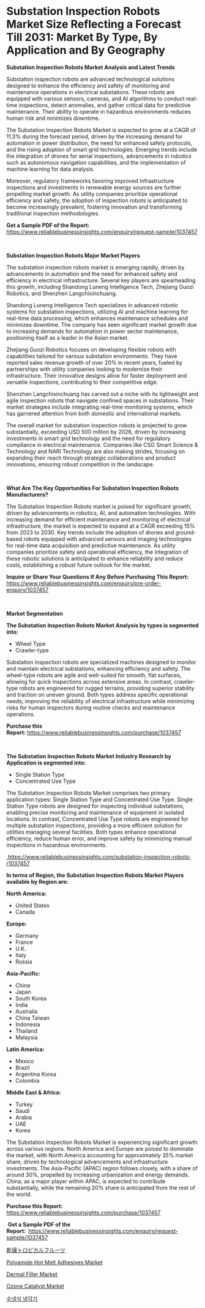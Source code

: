 <p><h1>Substation Inspection Robots Market Size Reflecting a Forecast Till 2031: Market By Type, By Application and By Geography</h1></p><p><strong>Substation Inspection Robots Market Analysis and Latest Trends</strong></p>
<p><p>Substation inspection robots are advanced technological solutions designed to enhance the efficiency and safety of monitoring and maintenance operations in electrical substations. These robots are equipped with various sensors, cameras, and AI algorithms to conduct real-time inspections, detect anomalies, and gather critical data for predictive maintenance. Their ability to operate in hazardous environments reduces human risk and minimizes downtime.</p><p>The Substation Inspection Robots Market is expected to grow at a CAGR of 11.3% during the forecast period, driven by the increasing demand for automation in power distribution, the need for enhanced safety protocols, and the rising adoption of smart grid technologies. Emerging trends include the integration of drones for aerial inspections, advancements in robotics such as autonomous navigation capabilities, and the implementation of machine learning for data analysis. </p><p>Moreover, regulatory frameworks favoring improved infrastructure inspections and investments in renewable energy sources are further propelling market growth. As utility companies prioritize operational efficiency and safety, the adoption of inspection robots is anticipated to become increasingly prevalent, fostering innovation and transforming traditional inspection methodologies.</p></p>
<p><strong>Get a Sample PDF of the Report:&nbsp;</strong> <a href="https://www.reliablebusinessinsights.com/enquiry/request-sample/1037457">https://www.reliablebusinessinsights.com/enquiry/request-sample/1037457</a></p>
<p>&nbsp;</p>
<p><strong>Substation Inspection Robots Major Market Players</strong></p>
<p><p>The substation inspection robots market is emerging rapidly, driven by advancements in automation and the need for enhanced safety and efficiency in electrical infrastructure. Several key players are spearheading this growth, including Shandong Luneng Intelligence Tech, Zhejiang Guozi Robotics, and Shenzhen Langchixinchuang.</p><p>Shandong Luneng Intelligence Tech specializes in advanced robotic systems for substation inspections, utilizing AI and machine learning for real-time data processing, which enhances maintenance schedules and minimizes downtime. The company has seen significant market growth due to increasing demands for automation in power sector maintenance, positioning itself as a leader in the Asian market.</p><p>Zhejiang Guozi Robotics focuses on developing flexible robots with capabilities tailored for various substation environments. They have reported sales revenue growth of over 20% in recent years, fueled by partnerships with utility companies looking to modernize their infrastructure. Their innovative designs allow for faster deployment and versatile inspections, contributing to their competitive edge.</p><p>Shenzhen Langchixinchuang has carved out a niche with its lightweight and agile inspection robots that navigate confined spaces in substations. Their market strategies include integrating real-time monitoring systems, which has garnered attention from both domestic and international markets.</p><p>The overall market for substation inspection robots is projected to grow substantially, exceeding USD 500 million by 2026, driven by increasing investments in smart grid technology and the need for regulatory compliance in electrical maintenance. Companies like CSG Smart Science & Technology and NARI Technology are also making strides, focusing on expanding their reach through strategic collaborations and product innovations, ensuring robust competition in the landscape.</p></p>
<p>&nbsp;</p>
<p><strong>What Are The Key Opportunities For Substation Inspection Robots Manufacturers?</strong></p>
<p><p>The Substation Inspection Robots market is poised for significant growth, driven by advancements in robotics, AI, and automation technologies. With increasing demand for efficient maintenance and monitoring of electrical infrastructure, the market is expected to expand at a CAGR exceeding 15% from 2023 to 2030. Key trends include the adoption of drones and ground-based robots equipped with advanced sensors and imaging technologies for real-time data acquisition and predictive maintenance. As utility companies prioritize safety and operational efficiency, the integration of these robotic solutions is anticipated to enhance reliability and reduce costs, establishing a robust future outlook for the market.</p></p>
<p><strong>Inquire or Share Your Questions If Any Before Purchasing This Report:</strong> <a href="https://www.reliablebusinessinsights.com/enquiry/pre-order-enquiry/1037457">https://www.reliablebusinessinsights.com/enquiry/pre-order-enquiry/1037457</a></p>
<p>&nbsp;</p>
<p><strong>Market Segmentation</strong></p>
<p><strong>The Substation Inspection Robots Market Analysis by types is segmented into:</strong></p>
<p><ul><li>Wheel Type</li><li>Crawler-type</li></ul></p>
<p><p>Substation inspection robots are specialized machines designed to monitor and maintain electrical substations, enhancing efficiency and safety. The wheel-type robots are agile and well-suited for smooth, flat surfaces, allowing for quick inspections across extensive areas. In contrast, crawler-type robots are engineered for rugged terrains, providing superior stability and traction on uneven ground. Both types address specific operational needs, improving the reliability of electrical infrastructure while minimizing risks for human inspectors during routine checks and maintenance operations.</p></p>
<p><strong>Purchase this Report:&nbsp;</strong><a href="https://www.reliablebusinessinsights.com/purchase/1037457">https://www.reliablebusinessinsights.com/purchase/1037457</a></p>
<p>&nbsp;</p>
<p><strong>The Substation Inspection Robots Market Industry Research by Application is segmented into:</strong></p>
<p><ul><li>Single Station Type</li><li>Concentrated Use Type</li></ul></p>
<p><p>The Substation Inspection Robots Market comprises two primary application types: Single Station Type and Concentrated Use Type. Single Station Type robots are designed for inspecting individual substations, enabling precise monitoring and maintenance of equipment in isolated locations. In contrast, Concentrated Use Type robots are engineered for multiple substation inspections, providing a more efficient solution for utilities managing several facilities. Both types enhance operational efficiency, reduce human error, and improve safety by minimizing manual inspections in hazardous environments.</p></p>
<p><a href="https://www.reliablebusinessinsights.com/substation-inspection-robots-r1037457">&nbsp;https://www.reliablebusinessinsights.com/substation-inspection-robots-r1037457</a></p>
<p><strong>In terms of Region, the Substation Inspection Robots Market Players available by Region are:</strong></p>
<p>
    <p> <strong> North America: </strong>
        <ul>
            <li>United States</li>
            <li>Canada</li>
        </ul>
        </p> 
    <p> <strong> Europe: </strong>
        <ul>
            <li>Germany</li>
            <li>France</li>
            <li>U.K.</li>
            <li>Italy</li>
            <li>Russia</li>
        </ul>
        </p> 
    <p> <strong> Asia-Pacific: </strong>
        <ul>
            <li>China</li>
            <li>Japan</li>
            <li>South Korea</li>
            <li>India</li>
            <li>Australia</li>
            <li>China Taiwan</li>
            <li>Indonesia</li>
            <li>Thailand</li>
            <li>Malaysia</li>
        </ul>
        </p> 
    <p> <strong> Latin America: </strong>
        <ul>
            <li>Mexico</li>
            <li>Brazil</li>
            <li>Argentina Korea</li>
            <li>Colombia</li>
        </ul>
        </p> 
    <p> <strong> Middle East & Africa: </strong>
        <ul>
            <li>Turkey</li>
            <li>Saudi</li>
            <li>Arabia</li>
            <li>UAE</li>
            <li>Korea</li>
        </ul>
    </p>
    </p>
<p><p>The Substation Inspection Robots Market is experiencing significant growth across various regions. North America and Europe are poised to dominate the market, with North America accounting for approximately 35% market share, driven by technological advancements and infrastructure investments. The Asia-Pacific (APAC) region follows closely, with a share of around 30%, propelled by increasing urbanization and energy demands. China, as a major player within APAC, is expected to contribute substantially, while the remaining 20% share is anticipated from the rest of the world.</p></p>
<p><strong>Purchase this Report: </strong><a href="https://www.reliablebusinessinsights.com/purchase/1037457">https://www.reliablebusinessinsights.com/purchase/1037457</a></p>
<p>&nbsp;<strong>Get a Sample PDF of the Report:&nbsp;&nbsp;</strong><a href="https://www.reliablebusinessinsights.com/enquiry/request-sample/1037457">https://www.reliablebusinessinsights.com/enquiry/request-sample/1037457</a></p>
<p><strong></strong></p>
<p><p><a href="https://medium.com/@janrona788520/dehydrated-tropical-fruits-market-%E3%81%AF-%E3%82%B3%E3%82%B9%E3%83%88%E7%AE%A1%E7%90%86%E3%81%A8%E5%8A%B9%E7%8E%87%E5%90%91%E4%B8%8A%E3%82%92%E5%84%AA%E5%85%88%E3%81%97%E3%81%BE%E3%81%99-%E3%81%95%E3%82%89%E3%81%AB-%E5%A0%B1%E5%91%8A%E6%9B%B8%E3%81%AF%E5%B8%82%E5%A0%B4%E3%81%AE%E9%9C%80%E8%A6%81%E9%9D%A2%E3%81%A8%E4%BE%9B%E7%B5%A6%E9%9D%A2%E3%81%AE%E4%B8%A1%E6%96%B9%E3%82%92%E3%82%AB%E3%83%90%E3%83%BC%E3%81%97%E3%81%A6%E3%81%84%E3%81%BE%E3%81%99-dehydrated-efe81ddf3c88">乾燥トロピカルフルーツ</a></p><p><a href="https://issuu.com/reportprime-2/docs/polyamide-hot-melt-adhesives-market_7cf06b1c9cdea4">Polyamide Hot Melt Adhesives Market</a></p><p><a href="https://github.com/michaelhall412/Market-Research-Report-List-1/blob/main/dermal-filler-market.md">Dermal Filler Market</a></p><p><a href="https://www.linkedin.com/pulse/strategic-market-insights-navigating-global-ozone-catalyst-landscape-woh4c?trackingId=k10j74uURem5%2FA%2Fl5ZKDaA%3D%3D">Ozone Catalyst Market</a></p><p><a href="https://medium.com/@philtoryphy7876567/%EA%B8%80%EB%A1%9C%EB%B2%8C-%EC%88%98%EB%83%89%EC%8B%9D-%EC%B9%A0%EB%9F%AC-%EC%82%B0%EC%97%85-%EC%9C%A0%ED%98%95-%EC%9A%A9%EB%8F%84-%EC%8B%9C%EC%9E%A5-%EC%A3%BC%EC%9A%94-%ED%94%8C%EB%A0%88%EC%9D%B4%EC%96%B4-%EC%A7%80%EC%97%AD-%EC%84%B1%EC%9E%A5-%EB%B6%84%EC%84%9D-%EB%B0%8F-%EB%AF%B8%EB%9E%98-%EC%8B%9C%EB%82%98%EB%A6%AC%EC%98%A4-2024-2031-67127d33e4da">수냉식 냉각기</a></p></p>